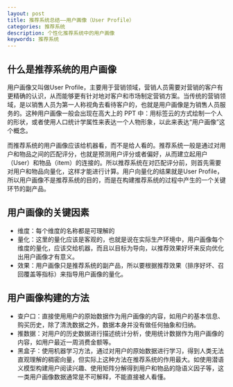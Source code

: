 ```yaml
---
layout: post
title: 推荐系统总结——用户画像（User Profile）
categories: 推荐系统
description: 个性化推荐系统中的用户画像
keywords: 推荐系统
---
```


## 什么是推荐系统的用户画像
用户画像又叫做User Profile，主要用于营销领域，营销人员需要对营销的客户有更精确的认识，从而能够更有针对地对客户和市场制定营销方案。当传统的营销领域，是以销售人员为第一人称视角去看待客户的，也就是用户画像是为销售人员服务的。这种用户画像一般会出现在高大上的 PPT 中：用标签云的方式绘制一个人的形状，或者使用人口统计学属性来表达一个人物形象，以此来表达“用户画像”这个概念。

而推荐系统的用户画像应该给机器看，而不是给人看的。推荐系统一般是通过对用户和物品之间的匹配评分，也就是预测用户评分或者偏好，从而建立起用户（User）和物品（item）的连接的。所以推荐系统在对匹配评分前，则首先需要对用户和物品向量化，这样才能进行计算。用户向量化的结果就是User Profile，所以用户画像不是推荐系统的目的，而是在构建推荐系统的过程中产生的一个关键环节的副产品。

## 用户画像的关键因素

* 维度：每个维度的名称都是可理解的
* 量化：这里的量化应该是客观的，也就是说在实际生产环境中，用户画像每个维度的量化，应该交给机器，而且以目标为导向，以推荐效果好坏来反向优化出用户画像才有意义。
* 效果：用户画像只是推荐系统的副产品，所以要根据推荐效果（排序好坏、召回覆盖等指标）来指导用户画像的量化。

## 用户画像构建的方法

* 查户口：直接使用用户的原始数据作为用户画像的内容，如用户的基本信息、购买历史，除了清洗数据之外，数据本身并没有做任何抽象和归纳。
* 推数据：对用户的历史数据进行描述统计分析，使用统计数据作为用户画像的内容，如用户最近一周消费金额等。
* 黑盒子：使用机器学习方法，通过对用户的原始数据进行学习，得到人类无法直观理解的稠密向量，但实际上这种方法在推荐系统的作用最大。如使用潜语义模型构建用户阅读兴趣、使用矩阵分解得到用户和物品的隐语义因子等，这一类用户画像数据通常是不可解释，不能直接被人看懂。
 
